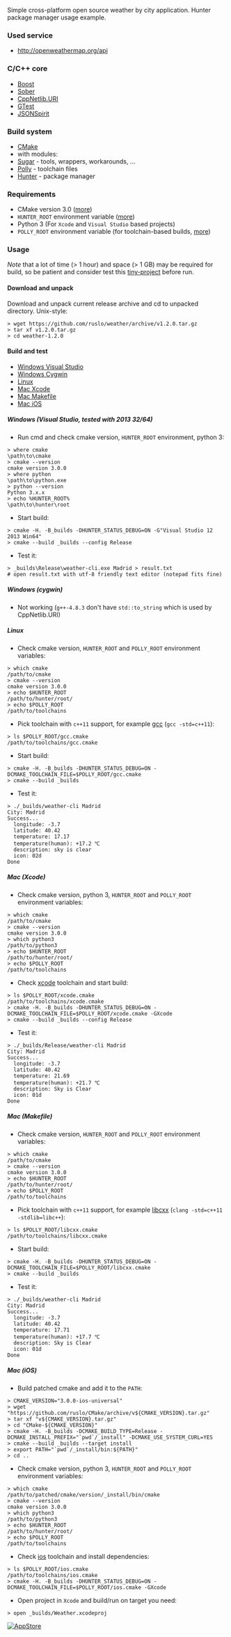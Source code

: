 Simple cross-platform open source weather by city application. Hunter package manager usage example.

### Used service

* http://openweathermap.org/api

### C/C++ core

* [Boost](http://www.boost.org/)
* [Sober](http://github.com/ruslo/sober)
* [CppNetlib.URI](https://github.com/cpp-netlib/uri)
* [GTest](http://code.google.com/p/googletest/)
* [JSONSpirit](https://github.com/cierelabs/json_spirit)

### Build system

* [CMake](http://cmake.org/)
 * with modules:
  * [Sugar](https://github.com/ruslo/sugar) - tools, wrappers, workarounds, ...
  * [Polly](https://github.com/ruslo/polly) - toolchain files
  * [Hunter](https://github.com/ruslo/hunter) - package manager

### Requirements

* CMake version 3.0 ([more](https://github.com/ruslo/hunter/wiki/Requirements#cmake-30))
* `HUNTER_ROOT` environment variable ([more](https://github.com/ruslo/hunter/wiki/Requirements#hunter_root))
* Python 3 (For `Xcode` and `Visual Studio` based projects)
* `POLLY_ROOT` environment variable (for toolchain-based builds, [more](https://github.com/ruslo/hunter/wiki/Requirements#toolchains-example-polly))

### Usage

*Note* that a lot of time (> 1 hour) and space (> 1 GB) may be required for build, so be patient and
consider test this [tiny-project](https://github.com/forexample/hunter-simple) before run.

#### Download and unpack

Download and unpack current release archive and cd to unpacked directory.
Unix-style:

```
> wget https://github.com/ruslo/weather/archive/v1.2.0.tar.gz
> tar xf v1.2.0.tar.gz
> cd weather-1.2.0
```

#### Build and test

* [Windows Visual Studio](https://github.com/ruslo/weather#windows-visual-studio-tested-with-2013-3264)
* [Windows Cygwin](https://github.com/ruslo/weather#windows-cygwin)
* [Linux](https://github.com/ruslo/weather#linux)
* [Mac Xcode](https://github.com/ruslo/weather#mac-xcode)
* [Mac Makefile](https://github.com/ruslo/weather#mac-makefile)
* [Mac iOS](https://github.com/ruslo/weather#mac-ios)

##### Windows (Visual Studio, tested with 2013 32/64)

* Run cmd and check cmake version, `HUNTER_ROOT` environment, python 3:
```
> where cmake
\path\to\cmake
> cmake --version
cmake version 3.0.0
> where python
\path\to\python.exe
> python --version
Python 3.x.x
> echo %HUNTER_ROOT%
\path\to\hunter\root
```
* Start build:
```
> cmake -H. -B_builds -DHUNTER_STATUS_DEBUG=ON -G"Visual Studio 12 2013 Win64"
> cmake --build _builds --config Release
```

* Test it:
```
> _builds\Release\weather-cli.exe Madrid > result.txt
# open result.txt with utf-8 friendly text editor (notepad fits fine)
```

##### Windows (cygwin)

* Not working (`g++-4.8.3` don't have `std::to_string` which is used by CppNetlib.URI)

##### Linux

* Check cmake version, `HUNTER_ROOT` and `POLLY_ROOT` environment variables:
```
> which cmake
/path/to/cmake
> cmake --version
cmake version 3.0.0
> echo $HUNTER_ROOT
/path/to/hunter/root/
> echo $POLLY_ROOT
/path/to/toolchains
```

* Pick toolchain with `c++11` support, for example [gcc](https://github.com/ruslo/polly/wiki/Toolchain-list#gcc)
(`gcc -std=c++11`):
```
> ls $POLLY_ROOT/gcc.cmake
/path/to/toolchains/gcc.cmake
```

* Start build:
```
> cmake -H. -B_builds -DHUNTER_STATUS_DEBUG=ON -DCMAKE_TOOLCHAIN_FILE=$POLLY_ROOT/gcc.cmake
> cmake --build _builds
```

* Test it:
```
> ./_builds/weather-cli Madrid
City: Madrid
Success...
  longitude: -3.7
  latitude: 40.42
  temperature: 17.17
  temperature(human): +17.2 ℃
  description: sky is clear
  icon: 02d
Done
```

##### Mac (Xcode)

* Check cmake version, python 3, `HUNTER_ROOT` and `POLLY_ROOT` environment variables:
```
> which cmake
/path/to/cmake
> cmake --version
cmake version 3.0.0
> which python3
/path/to/python3
> echo $HUNTER_ROOT
/path/to/hunter/root/
> echo $POLLY_ROOT
/path/to/toolchains
```

* Check [xcode](https://github.com/ruslo/polly/wiki/Toolchain-list#xcode) toolchain and start build:
```
> ls $POLLY_ROOT/xcode.cmake
/path/to/toolchains/xcode.cmake
> cmake -H. -B_builds -DHUNTER_STATUS_DEBUG=ON -DCMAKE_TOOLCHAIN_FILE=$POLLY_ROOT/xcode.cmake -GXcode
> cmake --build _builds --config Release
```

* Test it:
```
> ./_builds/Release/weather-cli Madrid
City: Madrid
Success...
  longitude: -3.7
  latitude: 40.42
  temperature: 21.69
  temperature(human): +21.7 ℃
  description: Sky is Clear
  icon: 01d
Done
```

##### Mac (Makefile)

* Check cmake version, `HUNTER_ROOT` and `POLLY_ROOT` environment variables:
```
> which cmake
/path/to/cmake
> cmake --version
cmake version 3.0.0
> echo $HUNTER_ROOT
/path/to/hunter/root/
> echo $POLLY_ROOT
/path/to/toolchains
```

* Pick toolchain with `c++11` support, for example [libcxx](https://github.com/ruslo/polly/wiki/Toolchain-list#libcxx)
(`clang -std=c++11 -stdlib=libc++`):
```
> ls $POLLY_ROOT/libcxx.cmake
/path/to/toolchains/libcxx.cmake
```

* Start build:
```
> cmake -H. -B_builds -DHUNTER_STATUS_DEBUG=ON -DCMAKE_TOOLCHAIN_FILE=$POLLY_ROOT/libcxx.cmake
> cmake --build _builds
```

* Test it:
```
> ./_builds/weather-cli Madrid
City: Madrid
Success...
  longitude: -3.7
  latitude: 40.42
  temperature: 17.71
  temperature(human): +17.7 ℃
  description: Sky is Clear
  icon: 01d
Done
```

##### Mac (iOS)

* Build patched cmake and add it to the `PATH`:
```
> CMAKE_VERSION="3.0.0-ios-universal"
> wget "https://github.com/ruslo/CMake/archive/v${CMAKE_VERSION}.tar.gz"
> tar xf "v${CMAKE_VERSION}.tar.gz"
> cd "CMake-${CMAKE_VERSION}"
> cmake -H. -B_builds -DCMAKE_BUILD_TYPE=Release -DCMAKE_INSTALL_PREFIX="`pwd`/_install" -DCMAKE_USE_SYSTEM_CURL=YES
> cmake --build _builds --target install
> export PATH="`pwd`/_install/bin:${PATH}"
> cd ..
```

* Check cmake version, python 3, `HUNTER_ROOT` and `POLLY_ROOT` environment variables:
```
> which cmake
/path/to/patched/cmake/version/_install/bin/cmake
> cmake --version
cmake version 3.0.0
> which python3
/path/to/python3
> echo $HUNTER_ROOT
/path/to/hunter/root/
> echo $POLLY_ROOT
/path/to/toolchains
```

* Check [ios](https://github.com/ruslo/polly/wiki/Toolchain-list#ios) toolchain and install dependencies:
```
> ls $POLLY_ROOT/ios.cmake
/path/to/toolchains/ios.cmake
> cmake -H. -B_builds -DHUNTER_STATUS_DEBUG=ON -DCMAKE_TOOLCHAIN_FILE=$POLLY_ROOT/ios.cmake -GXcode
```

* Open project in `Xcode` and build/run on target you need:
```
> open _builds/Weather.xcodeproj
```

[![AppStore][appstore_logo]][weather_link]

[appstore_logo]: https://linkmaker.itunes.apple.com/htmlResources/assets/en_us//images/web/linkmaker/badge_appstore-lrg.svg
[weather_link]: https://itunes.apple.com/us/app/weather-with-hunter/id885350236?mt=8&uo=4
